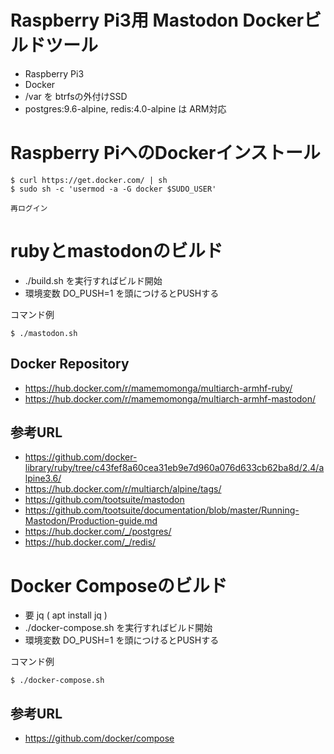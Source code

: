 # Raspberry Pi3用 Mastodon Dockerビルドツール

* Raspberry Pi3
* Docker
* /var を btrfsの外付けSSD
* postgres:9.6-alpine, redis:4.0-alpine は ARM対応

# Raspberry PiへのDockerインストール

	$ curl https://get.docker.com/ | sh
	$ sudo sh -c 'usermod -a -G docker $SUDO_USER'
	
	再ログイン

# rubyとmastodonのビルド

* ./build.sh を実行すればビルド開始
* 環境変数 DO\_PUSH=1 を頭につけるとPUSHする

コマンド例

	$ ./mastodon.sh

## Docker Repository

* https://hub.docker.com/r/mamemomonga/multiarch-armhf-ruby/
* https://hub.docker.com/r/mamemomonga/multiarch-armhf-mastodon/

## 参考URL

* https://github.com/docker-library/ruby/tree/c43fef8a60cea31eb9e7d960a076d633cb62ba8d/2.4/alpine3.6/
* https://hub.docker.com/r/multiarch/alpine/tags/
* https://github.com/tootsuite/mastodon
* https://github.com/tootsuite/documentation/blob/master/Running-Mastodon/Production-guide.md
* https://hub.docker.com/_/postgres/
* https://hub.docker.com/_/redis/

# Docker Composeのビルド

* 要 jq ( apt install jq )
* ./docker-compose.sh を実行すればビルド開始
* 環境変数 DO\_PUSH=1 を頭につけるとPUSHする

コマンド例

	$ ./docker-compose.sh

## 参考URL

* https://github.com/docker/compose

